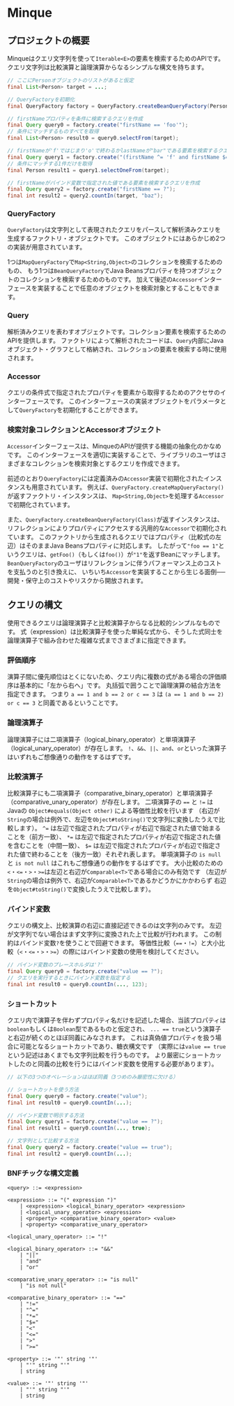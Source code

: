 # Minque

## プロジェクトの概要

Minqueはクエリ文字列を使って`Iterable<E>`の要素を検索するためのAPIです。
クエリ文字列は比較演算と論理演算からなるシンプルな構文を持ちます。

```java
// ここにPersonオブジェクトのリストがあると仮定
final List<Person> target = ...;

// QueryFactoryを初期化
final QueryFactory factory = QueryFactory.createBeanQueryFactory(Person.class);

// firstNameプロパティを条件に検索するクエリを作成
final Query query0 = factory.create("firstName == 'foo'");
// 条件にマッチするものすべてを取得
final List<Person> result0 = query0.selectFrom(target);

// firstNameが'f'ではじまり'o'で終わるかlastNameが"bar"である要素を検索するクエリを作成
final Query query1 = factory.create("(firstName ^= 'f' and firstName $= 'o') or lastName == 'bar'");
// 条件にマッチする1件だけを取得
final Person result1 = query1.selectOneFrom(target);

// firstNameがバインド変数で指定された値である要素を検索するクエリを作成
final Query query2 = factory.create("firstName == ?");
final int result2 = query2.countIn(target, "baz");
```

### QueryFactory

`QueryFactory`は文字列として表現されたクエリをパースして解析済みクエリを生成するファクトリ・オブジェクトです。
このオブジェクトにはあらかじめ2つの実装が用意されています。

1つは`MapQueryFactory`で`Map<String,Object>`のコレクションを検索するためのもの、
もう1つは`BeanQueryFactory`でJava Beansプロパティを持つオブジェクトのコレクションを検索するためのものです。
加えて後述の`Accessor`インターフェースを実装することで任意のオブジェクトを検索対象とすることもできます。

### Query

解析済みクエリを表わすオブジェクトです。コレクション要素を検索するためのAPIを提供します。
ファクトリによって解析されたコードは、`Query`内部にJavaオブジェクト・グラフとして格納され、コレクションの要素を検索する時に使用されます。

### Accessor

クエリの条件式で指定されたプロパティを要素から取得するためのアクセサのインターフェースです。
このインターフェースの実装オブジェクトをパラメータとして`QueryFactory`を初期化することができます。

### 検索対象コレクションとAccessorオブジェクト

`Accessor`インターフェースは、MinqueのAPIが提供する機能の抽象化のかなめです。
このインターフェースを適切に実装することで、ライブラリのユーザはさまざまなコレクションを検索対象とするクエリを作成できます。

前述のとおり`QueryFactory`には定義済みの`Accessor`実装で初期化されたインスタンスも用意されています。
例えば、`QueryFactory.createMapQueryFactory()`が返すファクトリ・インスタンスは、
`Map<String,Object>`を処理する`Accessor`で初期化されています。

また、`QueryFactory.createBeanQueryFactory(Class)`が返すインスタンスは、
リフレクションによりプロパティにアクセスする汎用的な`Accessor`で初期化されています。
このファクトリから生成されるクエリではプロパティ（比較式の左辺）はそのままJava Beansプロパティに対応します。
したがって`"foo == 1"`というクエリは、`getFoo()`（もしくは`foo()`）が`"1"`を返すBeanにマッチします。
`BeanQueryFactory`のユーザはリフレクションに伴うパフォーマンス上のコストを支払うのと引き換えに、
いちいち`Accessor`を実装することから生じる面倒──開発・保守上のコストやリスクから開放されます。

## クエリの構文

使用できるクエリは論理演算子と比較演算子からなる比較的シンプルなものです。
式（expression）は比較演算子を使った単純な式から、そうした式同士を論理演算子で組み合わせた複雑な式までさまざまに指定できます。

### 評価順序

演算子間に優先順位はとくにないため、クエリ内に複数の式がある場合の評価順序は基本的に「左から右へ」です。
丸括弧で囲うことで論理演算の結合方法を指定できます。
つまり `a == 1 and b == 2 or c == 3` は `(a == 1 and b == 2) or c == 3` と同義であるということです。

### 論理演算子

論理演算子には二項演算子（logical_binary_operator）と単項演算子（logical_unary_operator）が存在します。
`!`、`&&`、`||`、`and`、`or`といった演算子はいずれもご想像通りの動作をするはずです。

### 比較演算子

比較演算子にも二項演算子（comparative_binary_operator）と単項演算子（comparative_unary_operator）が存在します。
二項演算子の `==` と `!=` はJavaの `Object#equals(Object other)` による等価性比較を行います
（右辺が`String`の場合は例外で、左辺を`Object#toString()`で文字列に変換したうえで比較します）。
`^=` は左辺で指定されたプロパティが右辺で指定された値で始まることを（前方一致）、
`*=` は左辺で指定されたプロパティが右辺で指定された値を含むことを（中間一致）、
`$=` は左辺で指定されたプロパティが右辺で指定された値で終わることを（後方一致）それぞれ表します。
単項演算子の `is null` と `is not null` はこれもご想像通りの動作をするはずです。
大小比較のための`<`・`<=`・`>`・`>=`は左辺と右辺が`Comparable<T>`である場合にのみ有効です
（左辺が`String`の場合は例外で、右辺が`Comparable<T>`であるかどうかにかかわらず
右辺を`Object#toString()`で変換したうえで比較します）。

### バインド変数

クエリの構文上、比較演算の右辺に直接記述できるのは文字列のみです。
左辺が文字列でない場合はまず文字列に変換された上で比較が行われます。
この制約はバインド変数`?`を使うことで回避できます。
等価性比較（`==`・`!=`）と大小比較（`<`・`<=`・`>`・`>=`）の際にはバインド変数の使用を検討してください。

```java
// バインド変数のプレースホルダは'?'
final Query query0 = factory.create("value == ?");
// クエリを実行するときにバインド変数を指定する
final int result0 = query0.countIn(..., 123);
```

### ショートカット

クエリ内で演算子を伴わずプロパティ名だけを記述した場合、当該プロパティは`boolean`もしくは`Boolean`型であるものと仮定され、
`... == true`という演算子と右辺が続くのとほぼ同義にみなされます。
これは真偽値プロパティを扱う場合に可能となるショートカットであり、糖衣構文です
（実際には`value == true`という記述はあくまでも文字列比較を行うものです。
より厳密にショートカットしたのと同義の比較を行うにはバインド変数を使用する必要があります）。

```java
// 以下の3つのオペレーションはほぼ同義（3つめのみ厳密性に欠ける）

// ショートカットを使う方法
final Query query0 = factory.create("value");
final int result0 = query0.countIn(...);

// バインド変数で明示する方法
final Query query1 = factory.create("value == ?");
final int result1 = query0.countIn(..., true);

// 文字列として比較する方法
final Query query2 = factory.create("value == true");
final int result2 = query0.countIn(...);
```

### BNFチックな構文定義

```bnf
<query> ::= <expression>

<expression> ::= "(" expression ")" 
	| <expression> <logical_binary_operator> <expression>
	| <logical_unary_operator> <expression>
	| <property> <comparative_binary_operator> <value>
	| <property> <comparative_unary_operator>

<logical_unary_operator> ::= "!"

<logical_binary_operator> ::= "&&"
	| "||"
	| "and"
	| "or"

<comparative_unary_operator> ::= "is null"
	| "is not null"

<comparative_binary_operator> ::= "=="
	| "!="
	| "^="
	| "*="
	| "$="
	| "<"
	| "<="
	| ">"
	| ">="

<property> ::= '"' string '"'
	| "'" string "'"
	| string

<value> ::= '"' string '"'
	| "'" string "'"
	| string
```



